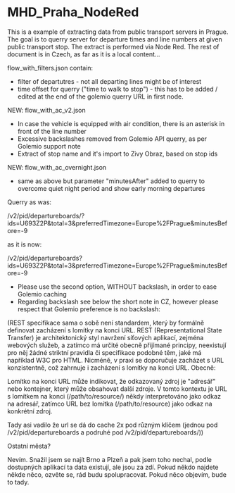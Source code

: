 # MHD_Praha_NodeRed
This is a example of extracting data from public transport servers in Prague. The goal is to querry server for departure times and line numbers at given public transport stop. The extract is performed via Node Red. The rest of document is in Czech, as far as it is a local content...

flow_with_filters.json contain:
- filter of departutres - not all departing lines might be of interest
- time offset for querry ("time to walk to stop") - this has to be added / edited at the end of the golemio querry URL in first node.

NEW: flow_with_ac_v2.json
  - In case the vehicle is equipped with air condition, there is an asterisk in front of the line number
  - Excessive backslashes removed from Golemio API querry, as per Golemio support note
  - Extract of stop name and it's import to Zivy Obraz, based on stop ids

NEW: flow_with_ac_overnight.json
  - same as above but parameter "minutesAfter" added to querry to overcome quiet night period and show early morning departures

Querry
as was:

/v2/pid/departureboards/?ids=U693Z2P&total=3&preferredTimezone=Europe%2FPrague&minutesBefore=-9

as it is now:

/v2/pid/departureboards?ids=U693Z2P&total=3&preferredTimezone=Europe%2FPrague&minutesBefore=-9

  - Please use the second option, WITHOUT backslash, in order to ease Golemio caching
  - Regarding backslash see below the short note in CZ, however please respect that Golemio preference is no backslash:


(REST specifikace sama o sobě není standardem, který by formálně definovat zacházení s lomítky na konci URL. REST (Representational State Transfer) je architektonický styl navržení síťových aplikací, zejména webových služeb, a zatímco má určité obecně přijímané principy, neexistují pro něj žádné striktní pravidla či specifikace podobné těm, jaké má například W3C pro HTML. Nicméně, v praxi se doporučuje zacházet s URL konzistentně, což zahrnuje i zacházení s lomítky na konci URL. Obecně:

Lomítko na konci URL může indikovat, že odkazovaný zdroj je "adresář" nebo kontejner, který může obsahovat další zdroje. V tomto kontextu je URL s lomítkem na konci (/path/to/resource/) někdy interpretováno jako odkaz na adresář, zatímco URL bez lomítka (/path/to/resource) jako odkaz na konkrétní zdroj.

Tady asi vadilo že url se dá do cache 2x pod různým klíčem (jednou pod /v2/pid/departureboards a podruhé pod /v2/pid/departureboards/))



Ostatní města?

Nevím. Snažil jsem se najít Brno a Plzeň a pak jsem toho nechal, podle dostupných aplikací ta data existují, ale jsou za zdí. Pokud někdo najdete někde něco, ozvěte se, rád budu spolupracovat. Pokud něco objevím, bude to tady.

